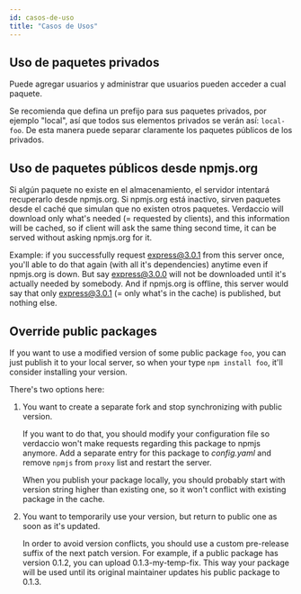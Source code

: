 ```yaml
---
id: casos-de-uso
title: "Casos de Usos"
---
```

## Uso de paquetes privados

Puede agregar usuarios y administrar que usuarios pueden acceder a cual paquete.

Se recomienda que defina un prefijo para sus paquetes privados, por ejemplo "local", así que todos sus elementos privados se verán así: `local-foo`. De esta manera puede separar claramente los paquetes públicos de los privados.

## Uso de paquetes públicos desde npmjs.org

Si algún paquete no existe en el almacenamiento, el servidor intentará recuperarlo desde npmjs.org. Si npmjs.org está inactivo, sirven paquetes desde el caché que simulan que no existen otros paquetes. Verdaccio will download only what's needed (= requested by clients), and this information will be cached, so if client will ask the same thing second time, it can be served without asking npmjs.org for it.

Example: if you successfully request express@3.0.1 from this server once, you'll able to do that again (with all it's dependencies) anytime even if npmjs.org is down. But say express@3.0.0 will not be downloaded until it's actually needed by somebody. And if npmjs.org is offline, this server would say that only express@3.0.1 (= only what's in the cache) is published, but nothing else.

## Override public packages

If you want to use a modified version of some public package `foo`, you can just publish it to your local server, so when your type `npm install foo`, it'll consider installing your version.

There's two options here:

1. You want to create a separate fork and stop synchronizing with public version.
    
    If you want to do that, you should modify your configuration file so verdaccio won't make requests regarding this package to npmjs anymore. Add a separate entry for this package to *config.yaml* and remove `npmjs` from `proxy` list and restart the server.
    
    When you publish your package locally, you should probably start with version string higher than existing one, so it won't conflict with existing package in the cache.

2. You want to temporarily use your version, but return to public one as soon as it's updated.
    
    In order to avoid version conflicts, you should use a custom pre-release suffix of the next patch version. For example, if a public package has version 0.1.2, you can upload 0.1.3-my-temp-fix. This way your package will be used until its original maintainer updates his public package to 0.1.3.